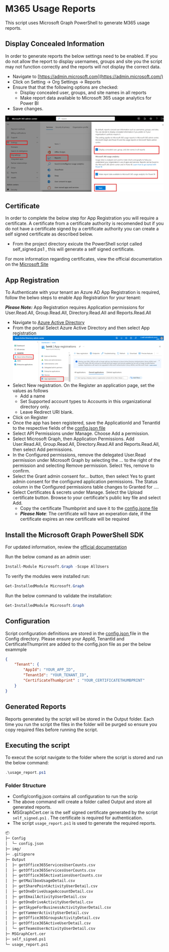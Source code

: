 # M365 Usage Reports

This script uses Microsoft Graph PowerShell to generate M365 usage reports.

## Display Concealed Information

In order to generate reports the below settings need to be enabled. If you do not allow the report to display usernames, groups and site you the script may not function correctly and the reports will not display the correct data.

- Navigate to [https://admin.microsoft.com](https://admin.microsoft.com/)
- Click on Setting -> Org Settings -> Reports
- Ensure that that the following options are checked:
  - Display concealed user, groups, and site names in all reports
  - Make report data available to Microsoft 365 usage analytics for Power BI
- Save changes.
  
![Reports](img/reports.png)

## Certificate

In order to complete the below step for App Registration you will require a certificate. A certificate from a certificate authority is recomended but if you do not have a certificate signed by a certificate authority you can create a self signed certificate as described below.

- From the project directory exicute the PowerShell script called self_signed.ps1 , this will generate a self signed certificate.

For more information regarding certificates, view the official documentation on the [Microsoft Site](https://learn.microsoft.com/en-us/azure/active-directory/develop/howto-create-self-signed-certificate)

## App Registration

To Authenticate with your tenant an Azure AD App Registration is required, follow the belwo steps to enable App Registration for your tenant:

***Please Note:*** App Registration requires Application permissions for User.Read.All, Group.Read.All, Directory.Read.All and Reports.Read.All

- Navigate to [Azure Active Directory](https://aad.portal.azure.com/)
- From the portal Select Azure Active Directory and then select App registration
  ![App Registration](img/app-reg.png)
- Select New registration. On the Register an application page, set the values as follows
  - Add a name
  - Set Supported account types to Accounts in this organizational directory only.
  - Leave Redirect URI blank.
- Click on Register
- Once the app has been registered, save the ApplicationId and TenantId to the respective fields of the [config.json file](Config/config.json)
- Select API Permissions under Manage. Choose Add a permission.
- Select Microsoft Graph, then Application Permissions. Add User.Read.All, Group.Read.All, Directory.Read.All and Reports.Read.All, then select Add permissions.
- In the Configured permissions, remove the delegated User.Read permission under Microsoft Graph by selecting the ... to the right of the permission and selecting Remove permission. Select Yes, remove to confirm.
- Select the Grant admin consent for... button, then select Yes to grant admin consent for the configured application permissions. The Status column in the Configured permissions table changes to Granted for ....
- Select Certificates & secrets under Manage. Select the Upload certificate button. Browse to your certificate's public key file and select Add.
  - Copy the certificate Thumbprint and save it to the [config.jsone file](Config/config.json)
  - ***Please Note***: The certificate will have an experation date, if the certificate expires an new certificate will be required

## Install the Microsoft Graph PowerShell SDK

For updated information, review the [official documentation](https://learn.microsoft.com/en-us/powershell/microsoftgraph/installation)

Run the below comand as an admin user:

``` PowerShell
Install-Module Microsoft.Graph -Scope AllUsers
```

To verify the modules were installed run:

```PowerShell
Get-InstalledModule Microsoft.Graph
```

Run the below command to validate the installation:

```PowerShell
Get-InstalledModule Microsoft.Graph
```

## Configuration

Script configuration definitions are stored in the [ config.json ](Config/config.json) file in the Config directory. Please ensure your AppId, TenantId and CertificateThumprint are added to the config.json file as per the below exammple

```json
{
    "Tenant": {
        "AppId": "YOUR_APP_ID",
        "TenantId": "YOUR_TENANT_ID",
        "CertificateThumbprint" : "YOUR_CERTIFICATETHUMBPRINT" 
    }
}
```

## Generated Reports

Reports generated by the script will be stored in the Output folder. Each time you run the script the files in the folder will be purged so ensure you copy required files before running the script.

## Executing the script

To execut the script navigate to the folder where the script is stored and run the below command:

```PowerShell
.\usage_report.ps1
```

### Folder Structure

- Config/config.json contains all configuration to run the scrip
- The above command will create a folder called Output and store all generated reports.
- MSGraphCert.cer is the self signed certificate generated by the script ```self_signed.ps1``` . The certificate is required for authentication.
- The script ```usage_report.ps1``` is used to generate the required reports.

```md
📦 
├─ Config
│  └─ config.json
├─ img/
├─ .gitignore
├─ Output
│  ├─ getOffice365ServicesUserCounts.csv
│  ├─ getOffice365ServicesUserCounts.csv
│  ├─ getOffice365ActivationsUserCounts.csv
│  ├─ getMailboxUsageDetail.csv
│  ├─ getSharePointActivityUserDetail.csv
│  ├─ getOneDriveUsageAccountDetail.csv
│  ├─ getEmailActivityUserDetail.csv
│  ├─ getOneDriveActivityUserDetail.csv
│  ├─ getSkypeForBusinessActivityUserDetail.csv 
│  ├─ getYammerActivityUserDetail.csv
│  ├─ getOffice365GroupsActivityDetail.csv
│  ├─ getOffice365ActiveUserDetail.csv
│  └─ getTeamsUserActivityUserDetail.csv
├─ MSGraphCert.cer
├─ self_signed.ps1
└─ usage_report.ps1
```
